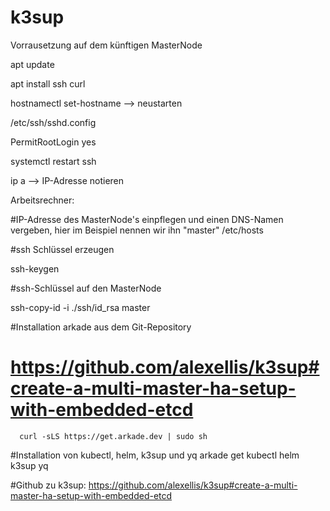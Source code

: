 # k3sup

Vorrausetzung auf dem künftigen MasterNode

apt update

apt install ssh curl 
  
hostnamectl set-hostname <neuer Hostname> --> neustarten

/etc/ssh/sshd.config
  
PermitRootLogin yes

systemctl restart ssh

ip a --> IP-Adresse notieren

Arbeitsrechner:

#IP-Adresse des MasterNode's einpflegen und einen DNS-Namen vergeben, hier im Beispiel nennen wir ihn "master"
/etc/hosts

#ssh Schlüssel erzeugen
  
ssh-keygen

#ssh-Schlüssel auf den MasterNode

ssh-copy-id -i ./ssh/id_rsa master 

#Installation arkade aus dem Git-Repository
# https://github.com/alexellis/k3sup#create-a-multi-master-ha-setup-with-embedded-etcd
      curl -sLS https://get.arkade.dev | sudo sh

#Installation von kubectl, helm, k3sup und yq
      arkade get kubectl helm k3sup yq

#Github zu k3sup: https://github.com/alexellis/k3sup#create-a-multi-master-ha-setup-with-embedded-etcd


